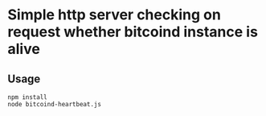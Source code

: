 # Simple http server checking on request whether bitcoind instance is alive

## Usage

````
npm install
node bitcoind-heartbeat.js
````
